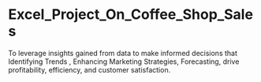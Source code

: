 # Excel_Project_On_Coffee_Shop_Sales

To leverage insights gained from data to make informed decisions that Identifying Trends , Enhancing Marketing Strategies, Forecasting, drive profitability, efficiency, and customer satisfaction.

